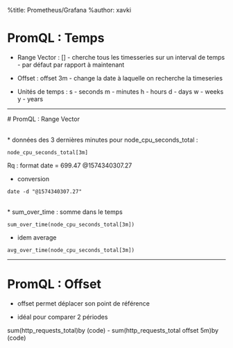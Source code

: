 %title: Prometheus/Grafana
%author: xavki


# PromQL : Temps

* Range Vector : [] 
		- cherche tous les timesseries sur un interval de temps
		- par défaut par rapport à maintenant

* Offset : offset 3m
		- change la date à laquelle on recherche la timeseries

* Unités de temps :
    s - seconds
    m - minutes
    h - hours
    d - days
    w - weeks
    y - years

---------------------------------------------------------------


# PromQL : Range Vector


<br>
* données des 3 dernières minutes pour node_cpu_seconds_total :

```
node_cpu_seconds_total[3m]
```

Rq : format date =  699.47 @1574340307.27

* conversion

```
date -d "@1574340307.27"
```

<br>
* sum_over_time : somme dans le temps

```
sum_over_time(node_cpu_seconds_total[3m])
```

* idem average

```
avg_over_time(node_cpu_seconds_total[3m])
```

---------------------------------------------------------

# PromQL : Offset


* offset permet déplacer son point de référence

* idéal pour comparer 2 périodes

sum(http_requests_total)by (code) - sum(http_requests_total offset 5m)by (code)
